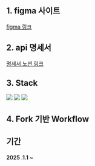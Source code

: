 ## 1. figma 사이트

[figma 링크](https://www.figma.com/design/MRvkM4Txq4F6tRwmzU7TXQ/%EC%97%AC%ED%96%89%EC%9D%BC%EC%A0%95%EA%B3%B5%EC%9C%A0-%ED%94%84%EB%A1%9C%EC%A0%9D%ED%8A%B8?node-id=0-1&p=f&t=cr65FIelGT8FePM6-0)

## 2. api 명세서

[명세서 노션 링크](https://www.notion.so/travel-web-project-16222e480c4080d08c72eaa6458ff9ef?pvs=21)

## 3. Stack

<img src="https://img.shields.io/badge/next.js-000000?style=for-the-badge&logo=next.js&logoColor=white"/> <img src="https://img.shields.io/badge/typescript-3178C6?style=for-the-badge&logo=typescript&logoColor=white"/> <img src="https://img.shields.io/badge/reactquery-FFFFFF?style=for-the-badge&logo=reactquery&logoColor=FF4154"/>

## 4. Fork 기반 Workflow

## 기간

#### 2025 .1.1 ~
